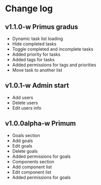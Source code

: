 # Change log

## v1.1.0-w Primus gradus

- Dynamic task list loading
- Hide completed tasks
- Toggle completed and incomplete tasks
- Added priority for tasks
- Added tags for tasks
- Added permissions for tags and priorities
- Move task to another list

## v1.0.1-w Admin start

- Add users
- Delete users
- Edit users info

## v1.0.0alpha-w Primum

- Goals section
- Add goals
- Edit goals
- Delete goals
- Added permissions for goals
- Components section
- Add component list
- Edit component list
- Added permissions for goals
